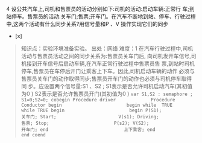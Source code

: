 4
设公共汽车上,司机和售票员的活动分别如下:司机的活动:启动车辆:正常行
车;到站停车。售票员的活动:关车门;售票;开车门。在汽车不断地到站、停车、行驶过程中,这两个活动有什么同步关系?用信号量和P 、V 操作实现它们的同步
- [x]  

> 知识点：实验环境准备实验。
> 出处：网络
> 难度：1
> 在汽车行驶过程中,司机活动与售票员活动之间的同步关系为:售票员关车门后, 向司机发开车信号,司机接到开车信号后启动车辆,在汽车正常行驶过程中售票员售
> 票,到站时司机停车,售票员在车停后开门让乘客上下车。因此,司机启动车辆的动作 必须与售票员关车门的动作取得同步;售票员开车门的动作也必须与司机停车取得同
> 步。应设置两个信号量:S1 、S2 ;
> S1表示是否允许司机启动汽车(其初值为0 )
> S2表示是否允许售票员开门(其初值为0 )
>     ```
>     var S1,S2 : semaphore ;
>       S1=0;S2=0;
>     cobegin
>     Procedure driver             Procedure Conductor
>     begin                        begin
>      while  TRUE                  while TRUE
>      begin                        begin
>        P(S1);                       关车门;
>        Start;                       V(s1);
>        Driving;                     售票;
>        Stop;                        P(s2);
>        V(S2);                       开车门;
>      end                            上下乘客;
>     end                           end
>     coend
>     ```
>     
